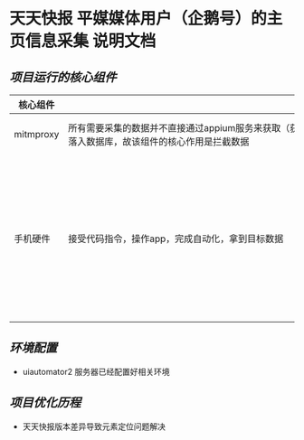 # 天天快报 平媒媒体用户（企鹅号）的主页信息采集 说明文档 #


***项目运行的核心组件***
--

|核心组件  |作用                                                                                                                                     |备注|
|---------|----------------------------------------------------------------------------------------------------------------------------------------|----|
|mitmproxy|所有需要采集的数据并不直接通过appium服务来获取（获取难度大），而是间接通过代理服务拦截列表页的详情url，将详情UＲＬ落入数据库，故该组件的核心作用是拦截数据　　|ssh 脚本启动|
|手机硬件  |接受代码指令，操作app，完成自动化，拿到目标数据　　　　　　　　　　　　　　　　　　　　　　　　　　　　　　　　　　　　　　　　　　　　　　　　　　　　　　　　|数量：５台，系统：小米，品牌型号：乐视|



***环境配置***
--
   - uiautomator2 服务器已经配置好相关环境
   


***项目优化历程***
--
   - 天天快报版本差异导致元素定位问题解决
   
